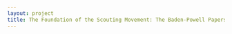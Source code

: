 ```yaml
--- 
layout: project 
title: The Foundation of the Scouting Movement: The Baden-Powell Papers
---
```



